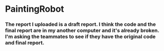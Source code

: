 # PaintingRobot

### The report I uploaded is a draft report. I think the code and the final report are in my another computer and it's already broken. I'm asking the teammates to see if they have the original code and final report.
